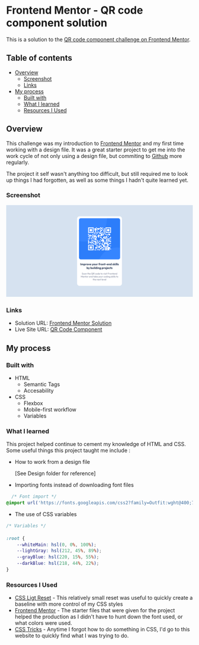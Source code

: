 # Frontend Mentor - QR code component solution

This is a solution to the [QR code component challenge on Frontend Mentor](https://www.frontendmentor.io/challenges/qr-code-component-iux_sIO_H). 

## Table of contents

- [Overview](#overview)
  - [Screenshot](#screenshot)
  - [Links](#links)
- [My process](#my-process)
  - [Built with](#built-with)
  - [What I learned](#what-i-learned)
  - [Resources I Used](#resources-i-used)


## Overview
This challenge was my introduction to [Frontend Mentor](https://www.frontendmentor.io) and my first time working with a design file. It was a great starter project to get me into the work cycle of not only using a design file, but commiting to [Github](www.github.com) more regularly.

The project it self wasn't anything too difficult, but still required me to look up things I had forgotten, as well as some things I hadn't quite learned yet. 

### Screenshot

![](images/qr_code_tab_screenshot.png) 

### Links

- Solution URL: [Frontend Mentor Solution](https://www.frontendmentor.io/solutions/qr-card-component-FMD_M3a2Qd)
- Live Site URL: [QR Code Component](https://splendorous-crisp-b6fb36.netlify.app/)

## My process

### Built with

- HTML
  - Semantic Tags
  - Accesability
- CSS
  - Flexbox
  - Mobile-first workflow
  - Variables

### What I learned
This project helped continue to cement my knowledge of HTML and CSS. Some useful things this project taught me include :
- How to work from a design file

    [See Design folder for reference]
- Importing fonts instead of downloading font files
```css
  /* Font import */
@import url('https://fonts.googleapis.com/css2?family=Outfit:wght@400;700&display=swap');

```
- The use of CSS variables
```css
/* Variables */

:root {
    --whiteMain: hsl(0, 0%, 100%);
    --lightGray: hsl(212, 45%, 89%);
    --grayBlue: hsl(220, 15%, 55%);
    --darkBlue: hsl(218, 44%, 22%);
}
```



### Resources I Used

- [CSS Ligt Reset](https://www.digitalocean.com/community/tutorials/css-minimal-css-reset) - This relatively small reset was useful to quickly create a baseline with more control of my CSS styles
- [Frontend Mentor](https://www.frontendmentor.io/) - The starter files that were given for the project helped the production as I didn't have to hunt down the font used, or what colors were used.
- [CSS Tricks](https://css-tricks.com/) - Anytime I forgot how to do something in CSS, I'd go to this website to quickly find what I was trying to do.

